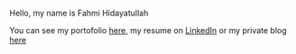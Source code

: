 Hello, my name is Fahmi Hidayatullah

You can see my portofolio [here](/portofolio/), my resume on [LinkedIn](https://www.linkedin.com/in/fahmihidayatullah) or my private blog [here](https://fahmihidayatullah.id)